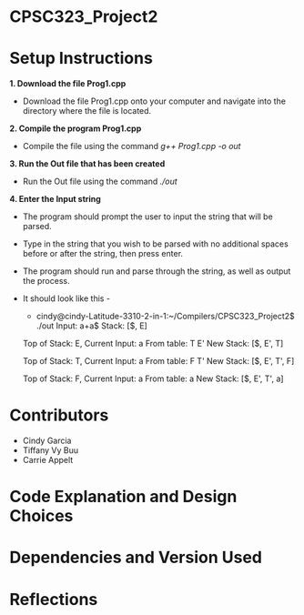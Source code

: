 # CPSC323_Project2


# Setup Instructions

**1. Download the file Prog1.cpp**
   - Download the file Prog1.cpp onto your computer and navigate into the directory where the file is located.
   
**2. Compile the program Prog1.cpp**
   - Compile the file using the command *g++ Prog1.cpp -o out*
     
**3. Run the Out file that has been created**
   - Run the Out file using the command *./out*

**4. Enter the Input string**
   - The program should prompt the user to input the string that will be parsed.
   - Type in the string that you wish to be parsed with no additional spaces before or after the string, then press enter.
   - The program should run and parse through the string, as well as output the process.
   - It should look like this -
     - cindy@cindy-Latitude-3310-2-in-1:~/Compilers/CPSC323_Project2$ ./out
      Input: a+a$
      Stack: [$, E]
      
      Top of Stack: E, Current Input: a
      From table: T E'
      New Stack: [$, E', T]
      
      Top of Stack: T, Current Input: a
      From table: F T'
      New Stack: [$, E', T', F]
      
      Top of Stack: F, Current Input: a
      From table: a
      New Stack: [$, E', T', a]


# Contributors
* Cindy Garcia
* Tiffany Vy Buu
* Carrie Appelt

# Code Explanation and Design Choices

# Dependencies and Version Used

# Reflections

